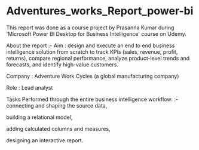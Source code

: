 # Adventures_works_Report_power-bi

This report was done as a course project by Prasanna Kumar during 'Microsoft Power BI Desktop for Business Intelligence' course on Udemy.

About the report :-
Aim : design and execute an end to end business intelligence solution from scratch to track KPIs (sales, revenue, profit, returns), compare regional performance, analyze product-level trends and forecasts, and identify high-value customers.

Company : Adventure Work Cycles (a global manufacturing company)

Role : Lead analyst

Tasks Performed through the entire business intelligence workflow: :-
connecting and shaping the source data,

building a relational model,

adding calculated columns and measures,

designing an interactive report.
